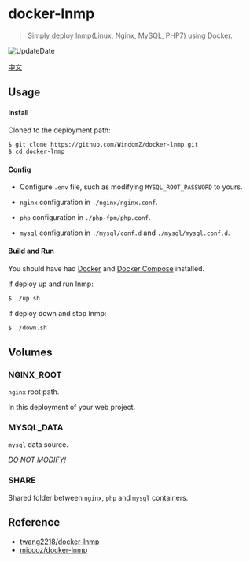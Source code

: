 # docker-lnmp

> Simply deploy lnmp(Linux, Nginx, MySQL, PHP7) using Docker.

![UpdateDate](https://img.shields.io/badge/update-2017--06--29-brightgreen.svg?style=flat-square)

[中文](https://github.com/WindomZ/docker-lnmp/blob/master/README.md#readme)

## Usage

#### Install

Cloned to the deployment path:
```bash
$ git clone https://github.com/WindomZ/docker-lnmp.git
$ cd docker-lnmp
```

#### Config

- Configure `.env` file, such as modifying `MYSQL_ROOT_PASSWORD` to yours.

- `nginx` configuration in `./nginx/nginx.conf`.

- `php` configuration in `./php-fpm/php.conf`.

- `mysql` configuration in `./mysql/conf.d` and `./mysql/mysql.conf.d`.

#### Build and Run

You should have had [Docker](https://docs.docker.com/) 
and [Docker Compose](https://docs.docker.com/compose/) installed.

If deploy up and run lnmp: 
```bash
$ ./up.sh
```

If deploy down and stop lnmp: 
```bash
$ ./down.sh
```

## Volumes

### NGINX_ROOT

`nginx` root path.

In this deployment of your web project.

### MYSQL_DATA

`mysql` data source. 

_DO NOT MODIFY!_

### SHARE

Shared folder between `nginx`, `php` and `mysql` containers.

## Reference

- [twang2218/docker-lnmp](https://github.com/twang2218/docker-lnmp)
- [micooz/docker-lnmp](https://github.com/micooz/docker-lnmp)
